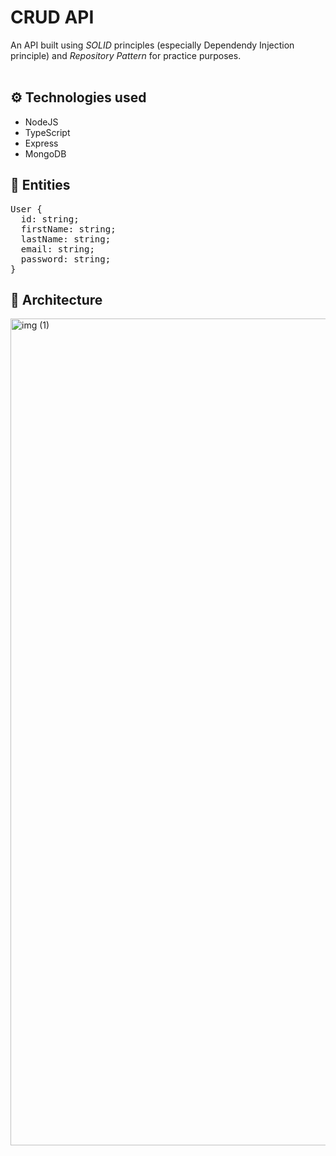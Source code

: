# CRUD API

An API built using *SOLID* principles (especially Dependendy Injection principle) and *Repository Pattern* for practice purposes.
<br>
<br>
## ⚙️ Technologies used

- NodeJS
- TypeScript
- Express
- MongoDB

## 👤 Entities

<pre>User {
  id: string;
  firstName: string;
  lastName: string;
  email: string;
  password: string;
}</pre>

## 🎯 Architecture

<img width="1323" alt="img (1)" src="https://user-images.githubusercontent.com/102491212/209690419-75b05748-df23-4b38-ac75-7126d7d8b862.png">
